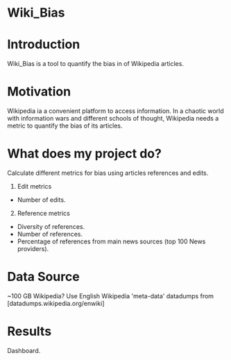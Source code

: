 # Wiki_Bias

# Introduction
Wiki_Bias is a tool to quantify the bias in of Wikipedia articles.

# Motivation
Wikipedia ia a convenient platform to access information.
In a chaotic world with information wars and different schools of thought, Wikipedia needs a metric to quantify the bias of its articles.

# What does my project do?
Calculate different metrics for bias using articles references and edits.

1. Edit metrics
  - Number of edits.

2. Reference metrics
  - Diversity of references.
  - Number of references.
  - Percentage of references from main news sources (top 100 News providers).

# Data Source
~100 GB Wikipedia?
Use English Wikipedia 'meta-data' datadumps from [datadumps.wikipedia.org/enwiki]

# Results

Dashboard.
